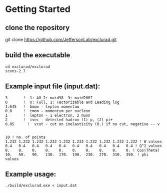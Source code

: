 # Getting Started

## clone the repository
git clone https://github.com/JeffersonLab/exclurad.git

## build the executable
```
cd exclurad/exclurad
scons-2.7

```
## Example input file (input.dat):

```
3       !  1: AO 2: maid98  3: maid2007
0       !  0: Full, 1: Factorizable and Leading log  
1.645   !  bmom - lepton momentum
0.0     !  tmom - momentum per nucleon
1       !  lepton - 1 electron, 2 muon
2       !  ivec - detected hadron (1) p, (2) pi+
0.05      !  vcut - cut on inelasticity (0.) if no cut, negative -- v


10 ! no. of points
1.232 1.232 1.232 1.232 1.232 1.232 1.232 1.232 1.232 1.232 ! W values 
0.4   0.4   0.4   0.4   0.4   0.4   0.4   0.4   0.4   0.4 ! Q^2 values
0.    0.    0.    0.    0.    0.    0.    0.    0.    0. ! Cos(Theta)
10.   50.   90.   130.  170.  190.  230.  270.  310.  350. ! phi values

```

## Example usage:
```
./build/exclurad.exe < input.dat

```

